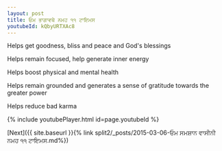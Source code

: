 ```yaml
---
layout: post
title: ਓਮ ਭਾਗਾਵਥੇ ਨਮਹ ੧੧ ਟਾਇਮਸ
youtubeId: kQbyURTXAc8
---
```

 
 
Helps get goodness, bliss and peace and God's blessings
 
Helps remain focused, help generate inner energy 
 
Helps boost physical and mental health 
 
Helps remain grounded and generates a sense of gratitude towards the greater power 
 
Helps reduce bad karma
 
 
 
 


{% include youtubePlayer.html id=page.youtubeId %}
 
[Next]({{ site.baseurl }}{% link  split2/_posts/2015-03-06-ਓਮ ਸਮਸ਼ਾਨ ਵਾਸੀਨੀ ਨਮਹ ੧੧ ਟਾਇਮਸ.md%})
 
